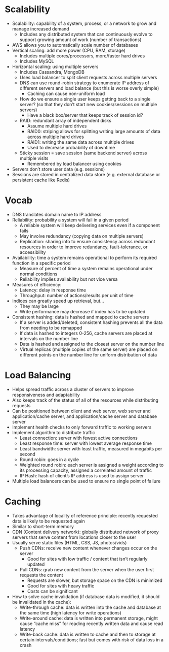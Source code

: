 # Scalability

* Scalability: capability of a system, process, or a network to grow and manage increased demand
    * Includes any distributed system that can continuously evolve to support growing amount of work (number of transactions)
* AWS allows you to automatically scale number of databases
* Vertical scaling: add more power (CPU, RAM, storage)
    * Includes multiple cores/processors, more/faster hard drives
    * Includes MySQL
* Horizontal scaling: using multiple servers
    * Includes Cassandra, MongoDB
    * Uses load balancer to split client requests across multiple servers
    * DNS can use round-robin strategy to enumerate IP address of different servers and load balance (but this is worse overly simple)
        * Caching can cause non-uniform load
    * How do we ensure a single user keeps getting back to a single server? (so that they don’t start new cookies/sessions on multiple servers)
        * Have a black box/server that keeps track of session id?
    * RAID: redundant array of independent disks
        * Assume multiple hard drives
        * RAID0: striping allows for splitting writing large amounts of data across multiple hard drives
        * RAID1: writing the same data across multiple drives
        * Used to decrease probability of downtime
    * Sticky session = save session (same backend server) across multiple visits
        * Remembered by load balancer using cookies
* Servers don’t store user data (e.g. sessions)
* Sessions are stored in centralized data store (e.g. external database or persistent cache like Redis)

# Vocab

* DNS translates domain name to IP address
* Reliability: probability a system will fail in a given period
    * A reliable system will keep delivering services even if a component fails
    * May involve redundancy (copying data on multiple servers)
    * Replication: sharing info to ensure consistency across redundant resources in order to improve redundancy, fault-tolerance, or accessibility
* Availability: time a system remains operational to perform its required function in a specific period
    * Measure of percent of time a system remains operational under normal conditions
    * Reliability implies availability but not vice versa
* Measures of efficiency:
    * Latency: delay in response time
    * Throughput: number of actions/results per unit of time
* Indices can greatly speed up retrieval, but…
    * They may be large
    * Write performance may decrease if index has to be updated
* Consistent hashing: data is hashed and mapped to cache servers
    * If a server is added/deleted, consistent hashing prevents all the data from needing to be remapped
    * If data is hashed to integers 0-256, cache servers are placed at intervals on the number line
    * Data is hashed and assigned to the closest server on the number line
    * Virtual replicas (multiple copies of the same server) are placed on different points on the number line for uniform distribution of data

# Load Balancing

* Helps spread traffic across a cluster of servers to improve responsiveness and adaptability
* Also keeps track of the status of all of the resources while distributing requests
* Can be positioned between client and web server, web server and application/cache server, and application/cache server and database server
* Implement health checks to only forward traffic to working servers
* Implement algorithm to distribute traffic
    * Least connection: server with fewest active connections
    * Least response time: server with lowest average response time
    * Least bandwidth: server with least traffic, measured in megabits per second
    * Round robin: goes in a cycle
    * Weighted round robin: each server is assigned a weight according to its processing capacity, assigned a correlated amount of traffic
    * IP Hash: hash of client’s IP address is used to assign server
* Multiple load balancers can be used to ensure no single point of failure

# Caching

* Takes advantage of locality of reference principle: recently requested data is likely to be requested again
* Similar to short-term memory
* CDN (Content delivery network): globally distributed network of proxy servers that serve content from locations closer to the user
* Usually serve static files (HTML, CSS, JS, photos/vids)
    * Push CDNs: receive new content whenever changes occur on the server
        * Good for sites with low traffic / content that isn’t regularly updated
    * Pull CDNs: grab new content from the server when the user first requests the content
        * Requests are slower, but storage space on the CDN is minimized
        * Good for sites with heavy traffic
        * Costs can be significant
* How to solve cache invalidation (if database data is modified, it should be invalidated in the cache):
    * Write-through cache: data is written into the cache and database at the same time (high latency for write operations)
    * Write-around cache: data is written into permanent storage, might cause “cache miss” for reading recently written data and cause read latency
    * Write-back cache: data is written to cache and then to storage at certain intervals/conditions; fast but comes with risk of data loss in a crash